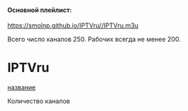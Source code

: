 <!DOCTYPE html>
<html class="client-nojs" lang="ru" dir="ltr">
    <body>
        <h4>Основной плейлист:</h4>
 <div class="box-text"><a href="https://smolnp.github.io/IPTVru//IPTVru.m3u" target="_blank">https://smolnp.github.io/IPTVru//IPTVru.m3u</a></div>
    <p>Всего число каналов 250. Рабочих всегда не менее 200.</p>
        <h1><div class="title">IPTVru</h1>
 <div class="box-text"><a href="https://goltinos.github.io/golt//new.m3u" target="_blank">название </a></div>
    <p>Количество каналов</p>
</body>
</html>
